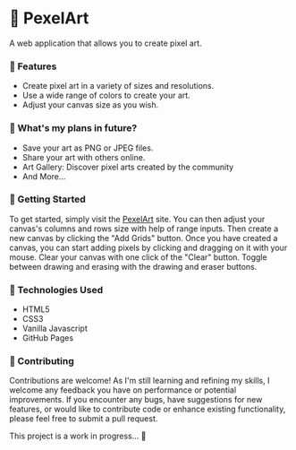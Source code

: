 # 🍊 PexelArt

A web application that allows you to create pixel art. 

### 🍐 Features
* Create pixel art in a variety of sizes and resolutions.
* Use a wide range of colors to create your art.
* Adjust your canvas size as you wish. 

### 🍒 What's my plans in future?
* Save your art as PNG or JPEG files.
* Share your art with others online.
* Art Gallery: Discover pixel arts created by the community
* And More...

### 🍋 Getting Started
To get started, simply visit the [PexelArt](https://yamiraicode.github.io/pexel-art/) site. You can then adjust your canvas's columns and rows size with help of range inputs. Then create a new canvas by clicking the "Add Grids" button. Once you have created a canvas, you can start adding pixels by clicking and dragging on it with your mouse. Clear your canvas with one click of the "Clear" button. Toggle between drawing and erasing with the drawing and eraser buttons.

### 🍍 Technologies Used
* HTML5
* CSS3
* Vanilla Javascript
* GitHub Pages

### 🍉 Contributing
Contributions are welcome! As I'm still learning and refining my skills, I welcome any feedback you have on performance or potential improvements. If you encounter any bugs, have suggestions for new features, or would like to contribute code or enhance existing functionality, please feel free to submit a pull request.

This project is a work in progress... 🍓
